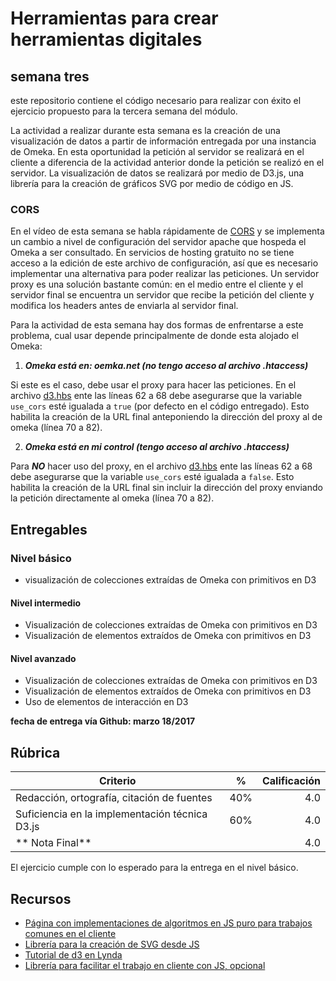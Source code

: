 # Herramientas para crear herramientas digitales

## semana tres

este repositorio contiene el código necesario para realizar con éxito el ejercicio propuesto para la tercera semana del módulo.

La actividad a realizar durante esta semana es la creación de una visualización de datos a partir de información entregada por una instancia de Omeka. En esta oportunidad la petición al servidor se realizará en el cliente a diferencia de la actividad anterior donde la petición se realizó en el servidor. La visualización de datos se realizará por medio de D3.js, una librería para la creación de gráficos SVG por medio de código en JS.

### CORS

En el vídeo de esta semana se habla rápidamente de [CORS](https://developer.mozilla.org/en-US/docs/Web/HTTP/Access_control_CORS) y se implementa un cambio a nivel de configuración del servidor apache que hospeda el Omeka a ser consultado. En servicios de hosting gratuito no se tiene acceso a la edición de este archivo de configuración, así que es necesario implementar una alternativa para poder realizar las peticiones. Un servidor proxy es una solución bastante común: en el medio entre el cliente y el servidor final se encuentra un servidor que recibe la petición del cliente y modifica los headers antes de enviarla al servidor final.

Para la actividad de esta semana hay dos formas de enfrentarse a este problema, cual usar depende principalmente de donde esta alojado el Omeka:

1. ***Omeka está en: oemka.net (no tengo acceso al archivo .htaccess)***

  Si este es el caso, debe usar el proxy para hacer las peticiones. En el archivo [d3.hbs](views/d3.hbs) ente las líneas 62 a 68  debe asegurarse que la variable ```use_cors``` esté igualada a ```true``` (por defecto en el código entregado). Esto habilita la creación de la URL final anteponiendo la dirección del proxy al de omeka (línea 70 a 82).

2. ***Omeka está en mi control (tengo acceso al archivo .htaccess)***

  Para ***NO*** hacer uso del proxy, en el archivo [d3.hbs](views/d3.hbs) ente las líneas 62 a 68  debe asegurarse que la variable ```use_cors``` esté igualada a ```false```. Esto habilita la creación de la URL final sin incluir la dirección del proxy enviando la petición directamente al omeka (línea 70 a 82).

## Entregables

### Nivel básico

* visualización de colecciones extraídas de Omeka con primitivos en D3

#### Nivel intermedio

* Visualización de colecciones extraídas de Omeka con primitivos en D3
* Visualización de elementos extraídos de Omeka con primitivos en D3

#### Nivel avanzado

* Visualización de colecciones extraídas de Omeka con primitivos en D3
* Visualización de elementos extraídos de Omeka con primitivos en D3
* Uso de elementos de interacción en D3


**fecha de entrega vía Github: marzo 18/2017**

## Rúbrica

|  Criterio  | %      |  Calificación |
|----------|:-------------:|------:|
| Redacción, ortografía, citación de fuentes |  40% | 4.0 |
| Suficiencia en la implementación técnica D3.js |    60%   | 4.0 |
| ** Nota Final** | | 4.0 |

El ejercicio cumple con lo esperado para la entrega en el nivel básico.


## Recursos

* [Página con implementaciones de algoritmos en JS puro para trabajos comunes en el cliente](http://youmightnotneedjquery.com/)
* [Librería para la creación de SVG desde JS](https://d3js.org/ )
* [Tutorial de d3 en Lynda](https://www.lynda.com/D3-js-tutorials/D3-js-Essential-Training-Data-Scientists/504428-2.html)
* [Librería para facilitar el trabajo en cliente con JS, opcional](https://jquery.com/)
